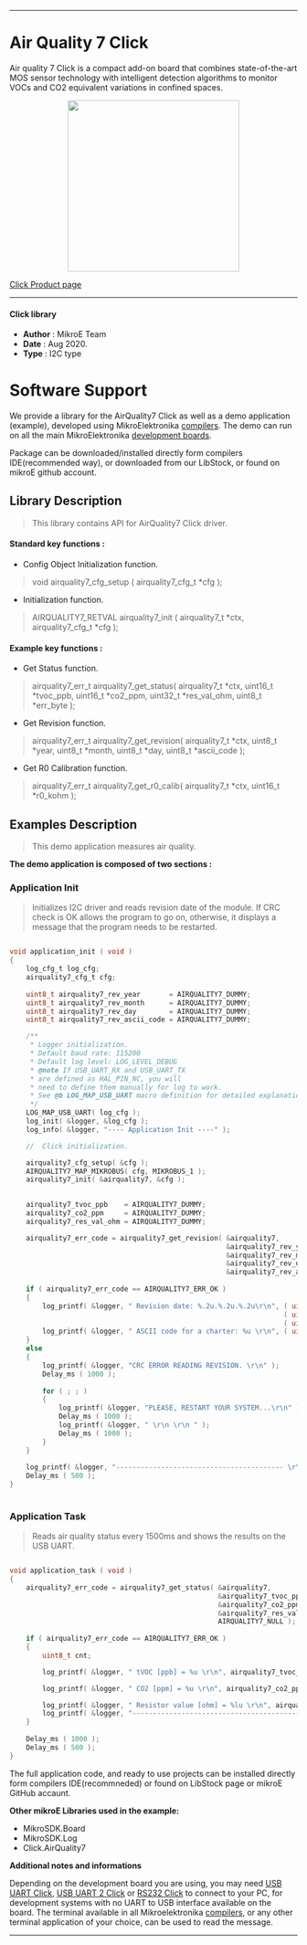 
---
# Air Quality 7 Click

Air quality 7 Click is a compact add-on board that combines state-of-the-art MOS sensor technology with intelligent detection algorithms to monitor VOCs and CO2 equivalent variations in confined spaces.

<p align="center">
  <img src="https://download.mikroe.com/images/click_for_ide/airquality7_click.png" height=300px>
</p>


[Click Product page](https://www.mikroe.com/air-quality-7-click)

---


#### Click library 

- **Author**        : MikroE Team
- **Date**          : Aug 2020.
- **Type**          : I2C type


# Software Support

We provide a library for the AirQuality7 Click 
as well as a demo application (example), developed using MikroElektronika 
[compilers](https://shop.mikroe.com/compilers). 
The demo can run on all the main MikroElektronika [development boards](https://shop.mikroe.com/development-boards).

Package can be downloaded/installed directly form compilers IDE(recommended way), or downloaded from our LibStock, or found on mikroE github account. 

## Library Description

> This library contains API for AirQuality7 Click driver.

#### Standard key functions :

- Config Object Initialization function.
> void airquality7_cfg_setup ( airquality7_cfg_t *cfg ); 
 
- Initialization function.
> AIRQUALITY7_RETVAL airquality7_init ( airquality7_t *ctx, airquality7_cfg_t *cfg );

#### Example key functions :

- Get Status function.
> airquality7_err_t airquality7_get_status( airquality7_t *ctx, uint16_t *tvoc_ppb, uint16_t *co2_ppm, uint32_t *res_val_ohm, uint8_t *err_byte );
 
- Get Revision function.
> airquality7_err_t airquality7_get_revision( airquality7_t *ctx, uint8_t *year, uint8_t *month, uint8_t *day, uint8_t *ascii_code );

- Get R0 Calibration function.
> airquality7_err_t airquality7_get_r0_calib( airquality7_t *ctx, uint16_t *r0_kohm );

## Examples Description

> This demo application measures air quality.

**The demo application is composed of two sections :**

### Application Init 

> Initializes I2C driver and reads revision date of the module. 
> If CRC check is OK allows the program to go on, otherwise, it displays a message that
> the program needs to be restarted.

```c

void application_init ( void )
{
    log_cfg_t log_cfg;
    airquality7_cfg_t cfg;
    
    uint8_t airquality7_rev_year       = AIRQUALITY7_DUMMY;
    uint8_t airquality7_rev_month      = AIRQUALITY7_DUMMY;
    uint8_t airquality7_rev_day        = AIRQUALITY7_DUMMY;
    uint8_t airquality7_rev_ascii_code = AIRQUALITY7_DUMMY;

    /** 
     * Logger initialization.
     * Default baud rate: 115200
     * Default log level: LOG_LEVEL_DEBUG
     * @note If USB_UART_RX and USB_UART_TX 
     * are defined as HAL_PIN_NC, you will 
     * need to define them manually for log to work. 
     * See @b LOG_MAP_USB_UART macro definition for detailed explanation.
     */
    LOG_MAP_USB_UART( log_cfg );
    log_init( &logger, &log_cfg );
    log_info( &logger, "---- Application Init ----" );

    //  Click initialization.

    airquality7_cfg_setup( &cfg );
    AIRQUALITY7_MAP_MIKROBUS( cfg, MIKROBUS_1 );
    airquality7_init( &airquality7, &cfg );

    
    airquality7_tvoc_ppb    = AIRQUALITY7_DUMMY;
    airquality7_co2_ppm     = AIRQUALITY7_DUMMY;
    airquality7_res_val_ohm = AIRQUALITY7_DUMMY;

    airquality7_err_code = airquality7_get_revision( &airquality7, 
                                                     &airquality7_rev_year,
                                                     &airquality7_rev_month,
                                                     &airquality7_rev_day,
                                                     &airquality7_rev_ascii_code );
    
    if ( airquality7_err_code == AIRQUALITY7_ERR_OK )
    {
        log_printf( &logger, " Revision date: %.2u.%.2u.%.2u\r\n", ( uint16_t ) airquality7_rev_day, 
                                                                   ( uint16_t ) airquality7_rev_month,
                                                                   ( uint16_t ) airquality7_rev_year );
        log_printf( &logger, " ASCII code for a charter: %u \r\n", ( uint16_t ) airquality7_rev_ascii_code );
    }
    else
    {
        log_printf( &logger, "CRC ERROR READING REVISION. \r\n" );
        Delay_ms ( 1000 );
        
        for ( ; ; )
        {
            log_printf( &logger, "PLEASE, RESTART YOUR SYSTEM...\r\n" );
            Delay_ms ( 1000 );
            log_printf( &logger, " \r\n \r\n " );
            Delay_ms ( 1000 );
        }
    }
    
    log_printf( &logger, "----------------------------------------- \r\n" );
    Delay_ms ( 500 );
}
  
```

### Application Task

> Reads air quality status every 1500ms and shows the results on the USB UART.

```c

void application_task ( void )
{
    airquality7_err_code = airquality7_get_status( &airquality7, 
                                                   &airquality7_tvoc_ppb, 
                                                   &airquality7_co2_ppm,
                                                   &airquality7_res_val_ohm, 
                                                   AIRQUALITY7_NULL );
        
    if ( airquality7_err_code == AIRQUALITY7_ERR_OK )
    {
        uint8_t cnt;

        log_printf( &logger, " tVOC [ppb] = %u \r\n", airquality7_tvoc_ppb );

        log_printf( &logger, " CO2 [ppm] = %u \r\n", airquality7_co2_ppm );

        log_printf( &logger, " Resistor value [ohm] = %lu \r\n", airquality7_res_val_ohm );
        log_printf( &logger, "----------------------------------------- \r\n" );
    }
    
    Delay_ms ( 1000 );
    Delay_ms ( 500 );
} 

```


The full application code, and ready to use projects can be  installed directly form compilers IDE(recommneded) or found on LibStock page or mikroE GitHub accaunt.

**Other mikroE Libraries used in the example:** 

- MikroSDK.Board
- MikroSDK.Log
- Click.AirQuality7

**Additional notes and informations**

Depending on the development board you are using, you may need 
[USB UART Click](https://shop.mikroe.com/usb-uart-click), 
[USB UART 2 Click](https://shop.mikroe.com/usb-uart-2-click) or 
[RS232 Click](https://shop.mikroe.com/rs232-click) to connect to your PC, for 
development systems with no UART to USB interface available on the board. The 
terminal available in all Mikroelektronika 
[compilers](https://shop.mikroe.com/compilers), or any other terminal application 
of your choice, can be used to read the message.



---
